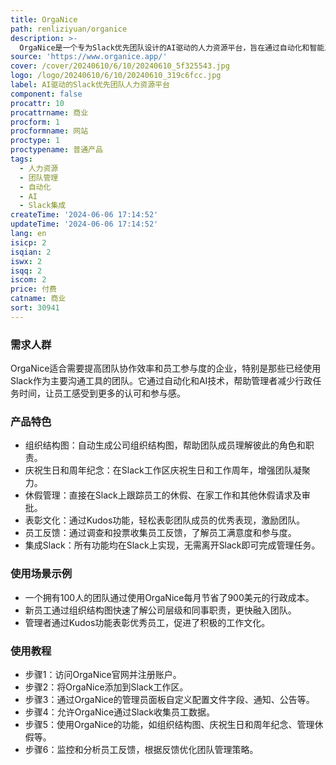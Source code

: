 ```yaml
---
title: OrgaNice
path: renliziyuan/organice
description: >-
  OrgaNice是一个专为Slack优先团队设计的AI驱动的人力资源平台，旨在通过自动化和智能工具简化团队管理，提高员工参与度和团队协作效率。它通过在Slack上集成组织结构图、庆祝生日和周年纪念、管理休假、表彰优秀表现以及收集员工反馈等功能，帮助HR和团队领导更有效地组织和激励团队。
source: 'https://www.organice.app/'
cover: /cover/20240610/6/10/20240610_5f325543.jpg
logo: /logo/20240610/6/10/20240610_319c6fcc.jpg
label: AI驱动的Slack优先团队人力资源平台
component: false
procattr: 10
procattrname: 商业
procform: 1
procformname: 网站
proctype: 1
proctypename: 普通产品
tags:
  - 人力资源
  - 团队管理
  - 自动化
  - AI
  - Slack集成
createTime: '2024-06-06 17:14:52'
updateTime: '2024-06-06 17:14:52'
lang: en
isicp: 2
isqian: 2
iswx: 2
isqq: 2
iscom: 2
price: 付费
catname: 商业
sort: 30941
---
```




### 需求人群
OrgaNice适合需要提高团队协作效率和员工参与度的企业，特别是那些已经使用Slack作为主要沟通工具的团队。它通过自动化和AI技术，帮助管理者减少行政任务时间，让员工感受到更多的认可和参与感。

### 产品特色
* 组织结构图：自动生成公司组织结构图，帮助团队成员理解彼此的角色和职责。
* 庆祝生日和周年纪念：在Slack工作区庆祝生日和工作周年，增强团队凝聚力。
* 休假管理：直接在Slack上跟踪员工的休假、在家工作和其他休假请求及审批。
* 表彰文化：通过Kudos功能，轻松表彰团队成员的优秀表现，激励团队。
* 员工反馈：通过调查和投票收集员工反馈，了解员工满意度和参与度。
* 集成Slack：所有功能均在Slack上实现，无需离开Slack即可完成管理任务。

### 使用场景示例
* 一个拥有100人的团队通过使用OrgaNice每月节省了900美元的行政成本。
* 新员工通过组织结构图快速了解公司层级和同事职责，更快融入团队。
* 管理者通过Kudos功能表彰优秀员工，促进了积极的工作文化。

### 使用教程
* 步骤1：访问OrgaNice官网并注册账户。
* 步骤2：将OrgaNice添加到Slack工作区。
* 步骤3：通过OrgaNice的管理员面板自定义配置文件字段、通知、公告等。
* 步骤4：允许OrgaNice通过Slack收集员工数据。
* 步骤5：使用OrgaNice的功能，如组织结构图、庆祝生日和周年纪念、管理休假等。
* 步骤6：监控和分析员工反馈，根据反馈优化团队管理策略。

  
